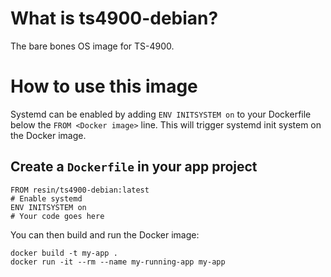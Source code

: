 # What is ts4900-debian?

The bare bones OS image for TS-4900.

# How to use this image

Systemd can be enabled by adding `ENV INITSYSTEM on` to your Dockerfile below the `FROM <Docker image>` line. This will trigger systemd init system on the Docker image.

## Create a `Dockerfile` in your app project

	FROM resin/ts4900-debian:latest
	# Enable systemd
	ENV INITSYSTEM on
	# Your code goes here

You can then build and run the Docker image:

	docker build -t my-app .
	docker run -it --rm --name my-running-app my-app
